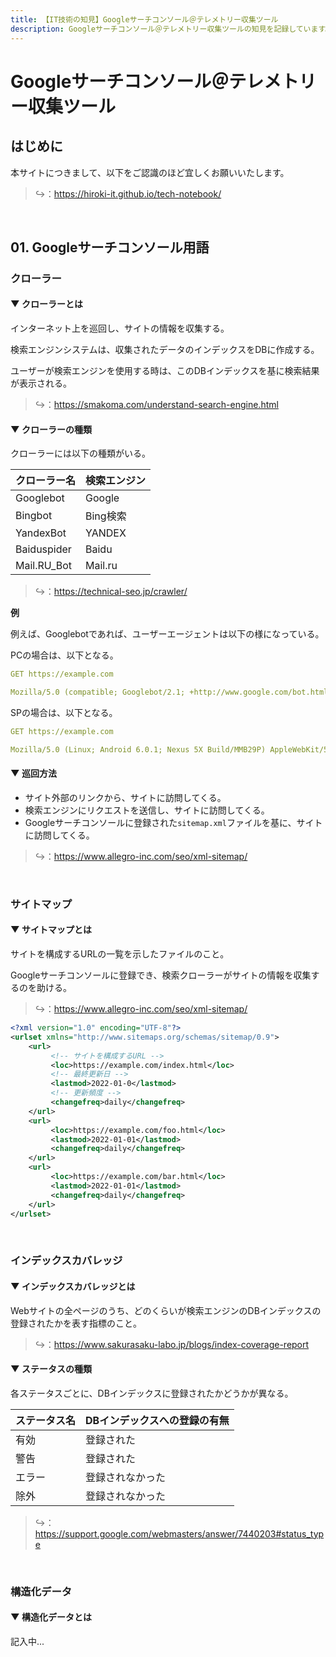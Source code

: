 ```yaml
---
title: 【IT技術の知見】Googleサーチコンソール＠テレメトリー収集ツール
description: Googleサーチコンソール＠テレメトリー収集ツールの知見を記録しています。
---
```


# Googleサーチコンソール＠テレメトリー収集ツール

## はじめに

本サイトにつきまして、以下をご認識のほど宜しくお願いいたします。

> ↪️：https://hiroki-it.github.io/tech-notebook/

<br>

## 01. Googleサーチコンソール用語

### クローラー

#### ▼ クローラーとは

インターネット上を巡回し、サイトの情報を収集する。

検索エンジンシステムは、収集されたデータのインデックスをDBに作成する。

ユーザーが検索エンジンを使用する時は、このDBインデックスを基に検索結果が表示される。

> ↪️：https://smakoma.com/understand-search-engine.html

#### ▼ クローラーの種類

クローラーには以下の種類がいる。

| クローラー名 | 検索エンジン |
| :----------- | :----------- |
| Googlebot    | Google       |
| Bingbot      | Bing検索     |
| YandexBot    | YANDEX       |
| Baiduspider  | Baidu        |
| Mail.RU_Bot  | Mail.ru      |

> ↪️：https://technical-seo.jp/crawler/

**例**

例えば、Googlebotであれば、ユーザーエージェントは以下の様になっている。

PCの場合は、以下となる。

```yaml
GET https://example.com

Mozilla/5.0 (compatible; Googlebot/2.1; +http://www.google.com/bot.html)
```

SPの場合は、以下となる。

```yaml
GET https://example.com

Mozilla/5.0 (Linux; Android 6.0.1; Nexus 5X Build/MMB29P) AppleWebKit/537.36 (KHTML, like Gecko) Chrome/80.0.3987.92 Mobile Safari/537.36 (compatible; Googlebot/2.1; +http://www.google.com/bot.html)
```

#### ▼ 巡回方法

- サイト外部のリンクから、サイトに訪問してくる。
- 検索エンジンにリクエストを送信し、サイトに訪問してくる。
- Googleサーチコンソールに登録された`sitemap.xml`ファイルを基に、サイトに訪問してくる。

> ↪️：https://www.allegro-inc.com/seo/xml-sitemap/

<br>

### サイトマップ

#### ▼ サイトマップとは

サイトを構成するURLの一覧を示したファイルのこと。

Googleサーチコンソールに登録でき、検索クローラーがサイトの情報を収集するのを助ける。

> ↪️：https://www.allegro-inc.com/seo/xml-sitemap/

```xml
<?xml version="1.0" encoding="UTF-8"?>
<urlset xmlns="http://www.sitemaps.org/schemas/sitemap/0.9">
    <url>
         <!-- サイトを構成するURL -->
         <loc>https://example.com/index.html</loc>
         <!-- 最終更新日 -->
         <lastmod>2022-01-0</lastmod>
         <!-- 更新頻度 -->
         <changefreq>daily</changefreq>
    </url>
    <url>
         <loc>https://example.com/foo.html</loc>
         <lastmod>2022-01-01</lastmod>
         <changefreq>daily</changefreq>
    </url>
    <url>
         <loc>https://example.com/bar.html</loc>
         <lastmod>2022-01-01</lastmod>
         <changefreq>daily</changefreq>
    </url>
</urlset>
```

<br>

### インデックスカバレッジ

#### ▼ インデックスカバレッジとは

Webサイトの全ページのうち、どのくらいが検索エンジンのDBインデックスの登録されたかを表す指標のこと。

> ↪️：https://www.sakurasaku-labo.jp/blogs/index-coverage-report

#### ▼ ステータスの種類

各ステータスごとに、DBインデックスに登録されたかどうかが異なる。

| ステータス名 | DBインデックスへの登録の有無 |
| ------------ | ---------------------------- |
| 有効         | 登録された                   |
| 警告         | 登録された                   |
| エラー       | 登録されなかった             |
| 除外         | 登録されなかった             |

> ↪️：https://support.google.com/webmasters/answer/7440203#status_type

<br>

### 構造化データ

#### ▼ 構造化データとは

記入中...

<br>
